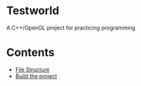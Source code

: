 # Testworld
A C++/OpenGL project for practicing programming

# Contents
- [File Structure](doc/file_structure.md)
- [Build the project](doc/build.md)
